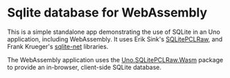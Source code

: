 # Sqlite database for WebAssembly

This is a simple standalone app demonstrating the use of SQLite in an Uno application, including WebAssembly. It uses Erik Sink's [SQLitePCLRaw](https://github.com/ericsink/SQLitePCL.raw), and Frank Krueger's [sqlite-net](https://github.com/praeclarum/sqlite-net) libraries.

The WebAssembly application uses the [Uno.SQLitePCLRaw.Wasm](https://github.com/unoplatform/Uno.SQLitePCLRaw.Wasm) package to provide an in-browser, client-side SQLite database.